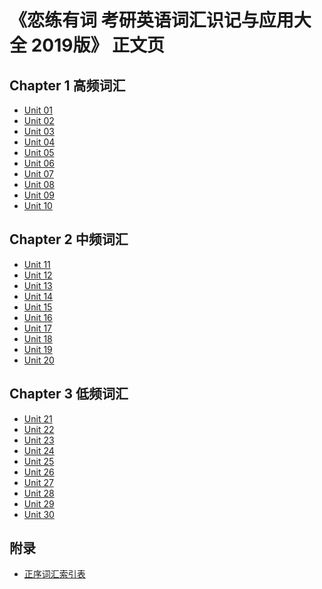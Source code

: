 # 《恋练有词 考研英语词汇识记与应用大全 2019版》 正文页

## Chapter 1 高频词汇

* [Unit 01](md/01.md)
* [Unit 02]()
* [Unit 03]()
* [Unit 04]()
* [Unit 05]()
* [Unit 06]()
* [Unit 07]()
* [Unit 08]()
* [Unit 09]()
* [Unit 10]()

## Chapter 2 中频词汇

* [Unit 11]()
* [Unit 12]()
* [Unit 13]()
* [Unit 14]()
* [Unit 15]()
* [Unit 16]()
* [Unit 17]()
* [Unit 18]()
* [Unit 19]()
* [Unit 20]()

## Chapter 3 低频词汇

* [Unit 21]()
* [Unit 22]()
* [Unit 23]()
* [Unit 24]()
* [Unit 25]()
* [Unit 26]()
* [Unit 27]()
* [Unit 28]()
* [Unit 29]()
* [Unit 30]()

## 附录

* [正序词汇索引表]()